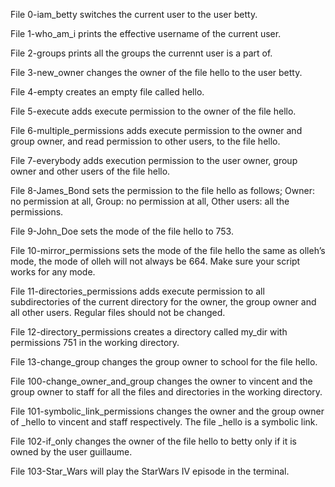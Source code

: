 File 0-iam_betty switches the current user to the user betty.

File 1-who_am_i prints the effective username of the current user.

File 2-groups prints all the groups the currennt user is a part of.

File 3-new_owner changes the owner of the file hello to the user betty.

File 4-empty creates an empty file called hello.

File 5-execute adds execute permission to the owner of the file hello.

File 6-multiple_permissions adds execute permission to the owner and group owner, and read permission to other users, to the file hello.

File 7-everybody adds execution permission to the user owner, group owner and other users of the file hello.

File 8-James_Bond sets the permission to the file hello as follows; Owner: no permission at all, Group: no permission at all, Other users: all the permissions.

File 9-John_Doe sets the mode of the file hello to 753.

File 10-mirror_permissions sets the mode of the file hello the same as olleh’s mode, the mode of olleh will not always be 664. Make sure your script works for any mode.

File 11-directories_permissions adds execute permission to all subdirectories of the current directory for the owner, the group owner and all other users. Regular files should not be changed.

File 12-directory_permissions creates a directory called my_dir with permissions 751 in the working directory.

File 13-change_group changes the group owner to school for the file hello.

File 100-change_owner_and_group changes the owner to vincent and the group owner to staff for all the files and directories in the working directory.

File 101-symbolic_link_permissions changes the owner and the group owner of _hello to vincent and staff respectively. The file _hello is a symbolic link.

File 102-if_only changes the owner of the file hello to betty only if it is owned by the user guillaume.

File 103-Star_Wars will play the StarWars IV episode in the terminal.
